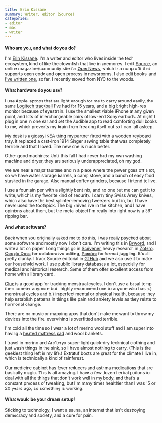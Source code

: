 ```yaml
---
title: Erin Kissane
summary: Writer, editor (Source)
categories:
- editor
- mac
- writer
---
```


#### Who are you, and what do you do?

I'm [Erin Kissane](http://incisive.nu/ "Erin's website."). I'm a writer and editor who lives inside the tech ecosystem, kind of like the clownfish that live in anemones. I edit [Source](https://source.opennews.org/ "A community site for OpenNews."), an online magazine/community site for [OpenNews](https://opennews.org/ "A group supporting open code and processes within newsrooms."), which is a nonprofit that supports open code and open process in newsrooms. I also edit books, and [I've written one](https://abookapart.com/products/the-elements-of-content-strategy "Erin's A Book Apart book about content strategy."), so far. I recently moved from NYC to the woods.

#### What hardware do you use?

I use Apple laptops that are light enough for me to carry around easily, the same [Logitech trackball][trackman-marble] I've had for 15 years, and a big bright high-res monitor because of eyestrain. I use the smallest viable iPhone at any given point, and lots of interchangeable pairs of low-end Sony earbuds. At night I plug in one in one ear and set the Audible app to read comforting dull books to me, which prevents my brain from freaking itself out so I can fall asleep.

My desk is a glossy IKEA thing my partner fitted with a wooden keyboard tray. It replaced a cast-iron 1914 Singer sewing table that was completely terrible and that I loved. The new one is much better.

Other good machines: Until this fall I had never had my own washing machine and dryer, they are seriously underappreciated, oh my god. 

We live near a major faultline and in a place where the power goes off a lot, so we have water storage barrels, a camp stove, and a bunch of easy food stashed in the garage. Also manual coffee grinders, because I intend to live.

I use a fountain pen with a slightly bent nib, and no one but me can get it to write, which is my favorite kind of security. I carry tiny Swiss Army knives, which also have the best splinter-removing tweezers built in, but I have never used the toothpick. The big knives live in the kitchen, and I have opinions about them, but the metal object I'm really into right now is a 36" ripping bar.

#### And what software?

Back when you originally asked me to do this, I was really psyched about some software and mostly now I don't care. I'm writing this in [Byword][], and I write a lot on paper. Long things go in [Scrivener][], heavy research in [Zotero][]. [Google Docs][google-docs] for collaborative editing, [Pandoc][] for format-juggling. It's all pretty clunky. I track Source editorial in [GitHub][] and we also use it to make our household work. I use public library databases a lot, especially for medical and historical research. Some of them offer excellent access from home with a library card.

[Clue][clue-ios] is a good app for tracking menstrual cycles. I don't use a basal temp thermometer anymore but I highly recommend one to anyone who has a.) menstrual cycles and b.) imperfect mental or physical health, because they help establish patterns in things like pain and anxiety levels as they relate to hormonal change.

There are no music or mapping apps that don't make me want to throw my devices into the fire, everything is overfitted and terrible.

I'm cold all the time so I wear a lot of merino wool stuff and I am super into having a [heated mattress pad][premium-quilted-heated-mattress-pad] and wool blankets.

I travel in merino and Arc'teryx super-light quick-dry technical clothing and just wash things in the sink, so I have almost nothing to carry. (This is the geekiest thing left in my life.) Extratuf boots are great for the climate I live in, which is technically a kind of rainforest.

Our medicine cabinet has fever reducers and asthma medications that are basically magic. This is all amazing. I have a few dozen herbal potions to deal with all the things that don't work well in my body, and that's a constant process of tweaking, but I'm many times healthier than I was 15 or 20 years ago, so something is working.

#### What would be your dream setup?

Sticking to technology, I want a sauna, an internet that isn't destroying democracy and society, and a cure for pain.

[premium-quilted-heated-mattress-pad]: http://www.sunbeam.com/heated-bedding/mattress-pads/sunbeam-premium-quilted-heated-mattress-pad/MRU5S-MASTER+PMP.html "A heated mattress pad."
[trackman-marble]: https://www.logitech.com/en-us/product/trackman-marble "A trackball."
[byword]: https://bywordapp.com/ "A full-screen writing tool for the Mac."
[clue-ios]: https://itunes.apple.com/us/app/clue-health-period-tracker/id657189652 "A period and health tracking app."
[github]: https://github.com/ "A Git code repository service."
[google-docs]: https://en.wikipedia.org/wiki/Google_Docs "A web-based office suite."
[pandoc]: http://pandoc.org/ "A Markdown document converter."
[scrivener]: http://literatureandlatte.com/scrivener.php "A Mac text editor aimed at writers."
[zotero]: https://www.zotero.org/ "A research tool."
